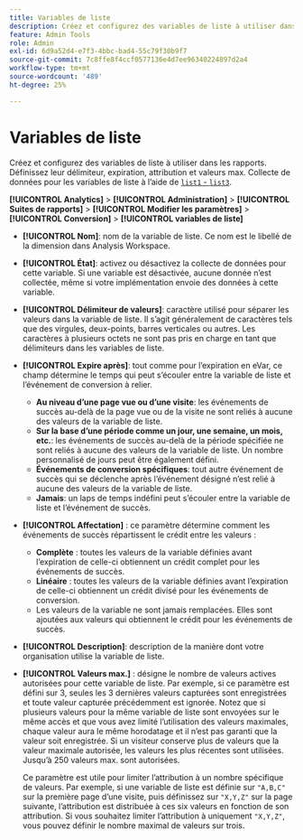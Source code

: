 ```yaml
---
title: Variables de liste
description: Créez et configurez des variables de liste à utiliser dans les rapports.
feature: Admin Tools
role: Admin
exl-id: 6d9a52d4-e7f3-4bbc-bad4-55c79f30b9f7
source-git-commit: 7c8ffe8f4ccf0577136e4d7ee96340224897d2a4
workflow-type: tm+mt
source-wordcount: '489'
ht-degree: 25%

---
```


# Variables de liste

Créez et configurez des variables de liste à utiliser dans les rapports. Définissez leur délimiteur, expiration, attribution et valeurs max. Collecte de données pour les variables de liste à l’aide de [`list1` - `list3`](/help/implement/vars/page-vars/list.md).

**[!UICONTROL Analytics]** > **[!UICONTROL Administration]** > **[!UICONTROL Suites de rapports]** > **[!UICONTROL Modifier les paramètres]** > **[!UICONTROL Conversion]** > **[!UICONTROL variables de liste]**

* **[!UICONTROL Nom]**: nom de la variable de liste. Ce nom est le libellé de la dimension dans Analysis Workspace.

* **[!UICONTROL État]**: activez ou désactivez la collecte de données pour cette variable. Si une variable est désactivée, aucune donnée n’est collectée, même si votre implémentation envoie des données à cette variable.

* **[!UICONTROL Délimiteur de valeurs]**: caractère utilisé pour séparer les valeurs dans la variable de liste. Il s’agit généralement de caractères tels que des virgules, deux-points, barres verticales ou autres. Les caractères à plusieurs octets ne sont pas pris en charge en tant que délimiteurs dans les variables de liste.

* **[!UICONTROL Expire après]**: tout comme pour l’expiration en eVar, ce champ détermine le temps qui peut s’écouler entre la variable de liste et l’événement de conversion à relier.
   * **Au niveau d’une page vue ou d’une visite**: les événements de succès au-delà de la page vue ou de la visite ne sont reliés à aucune des valeurs de la variable de liste.
   * **Sur la base d’une période comme un jour, une semaine, un mois, etc.**: les événements de succès au-delà de la période spécifiée ne sont reliés à aucune des valeurs de la variable de liste. Un nombre personnalisé de jours peut être également défini.
   * **Événements de conversion spécifiques**: tout autre événement de succès qui se déclenche après l’événement désigné n’est relié à aucune des valeurs de la variable de liste.
   * **Jamais**: un laps de temps indéfini peut s’écouler entre la variable de liste et l’événement de succès.

* **[!UICONTROL Affectation]** : ce paramètre détermine comment les événements de succès répartissent le crédit entre les valeurs :
   * **Complète** : toutes les valeurs de la variable définies avant l’expiration de celle-ci obtiennent un crédit complet pour les événements de succès.
   * **Linéaire** : toutes les valeurs de la variable définies avant l’expiration de celle-ci obtiennent un crédit divisé pour les événements de conversion.
   * Les valeurs de la variable ne sont jamais remplacées. Elles sont ajoutées aux valeurs qui obtiennent le crédit pour les événements de succès.

* **[!UICONTROL Description]**: description de la manière dont votre organisation utilise la variable de liste.

* **[!UICONTROL Valeurs max.]** : désigne le nombre de valeurs actives autorisées pour cette variable de liste. Par exemple, si ce paramètre est défini sur 3, seules les 3 dernières valeurs capturées sont enregistrées et toute valeur capturée précédemment est ignorée. Notez que si plusieurs valeurs pour la même variable de liste sont envoyées sur le même accès et que vous avez limité l’utilisation des valeurs maximales, chaque valeur aura le même horodatage et il n’est pas garanti que la valeur soit enregistrée. Si un visiteur conserve plus de valeurs que la valeur maximale autorisée, les valeurs les plus récentes sont utilisées. Jusqu’à 250 valeurs max. sont autorisées.

  Ce paramètre est utile pour limiter l’attribution à un nombre spécifique de valeurs. Par exemple, si une variable de liste est définie sur `"A,B,C"` sur la première page d’une visite, puis définissez sur `"X,Y,Z"` sur la page suivante, l’attribution est distribuée à ces six valeurs en fonction de son attribution. Si vous souhaitez limiter l’attribution à uniquement `"X,Y,Z"`, vous pouvez définir le nombre maximal de valeurs sur trois.
